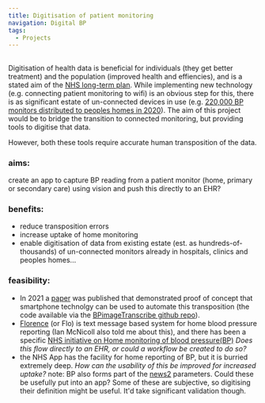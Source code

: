 ```yaml
---
title: Digitisation of patient monitoring
navigation: Digital BP
tags:
  - Projects
---
```


## 
Digitisation of health data is beneficial for individuals (they get better treatment) and the population (improved health and effiencies), and is a stated aim of the [NHS long-term plan](https://www.longtermplan.nhs.uk/online-version/chapter-5-digitally-enabled-care-will-go-mainstream-across-the-nhs/). While implementing new technology (e.g. connecting patient monitoring to wifi) is an obvious step for this, there is as significant estate of un-connected devices in use (e.g. [220,000 BP monitors distributed to peoples homes in 2020](https://www.england.nhs.uk/ourwork/clinical-policy/cvd/home-blood-pressure-monitoring/#:~:text=Since%20October%202020%2C%20over%20220%2C000,via%20a%20remote%20monitoring%20platform.)). The aim of this project would be to bridge the transition to connected monitoring, but providing tools to digitise that data. 

  
However, both these tools require accurate human transposition of the data. 
### aims: 
create an app to capture BP reading from a patient monitor (home, primary or secondary care) using vision and push this directly to an EHR?

### benefits:
  * reduce transposition errors
  * increase uptake of home monitoring
  * enable digitisation of data from existing estate (est. as hundreds-of-thousands) of un-connected monitors already in hospitals, clinics and peoples homes...

### feasibility:
  * In 2021 a [paper](https://www.frontiersin.org/articles/10.3389/frai.2021.543176/full) was published that demonstrated proof of concept that smartphone technolgy can be used to automate this transposition (the code available via the [BPimageTranscribe github repo](https://github.com/cliffordlab/BPimageTranscribe)).
  * [Florence](https://florence.community/) (or Flo) is text message based system for home blood pressure reporting (Ian McNicoll also told me about this), and there has been a specific [NHS initiative on Home monitoring of blood pressure(BP)](https://www.england.nhs.uk/ourwork/clinical-policy/cvd/home-blood-pressure-monitoring/) _Does this flow directly to an EHR, or could a workflow be created to do so?_
  * the NHS App has the facility for home reporting of BP, but it is burried extremely deep. _How can the usability of this be improved for increased uptake?_
  note: BP also forms part of the [news2](https://www.rcplondon.ac.uk/projects/outputs/national-early-warning-score-news-2) parameters. Could these be usefully put into an app? Some of these are subjective, so digitising their definition might be useful. It'd take significant validation though.